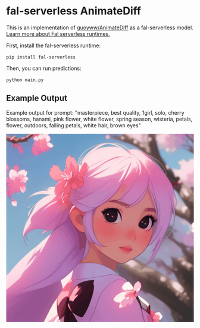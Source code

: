 # fal-serverless AnimateDiff

This is an implementation of [guoyww/AnimateDiff](https://github.com/guoyww/animatediff/) as a fal-serverless model. [Learn more about Fal serverless runtimes.](https://docs.fal.ai/)

First, install the fal-serverless runtime:

    pip install fal-serverless

Then, you can run predictions:

    python main.py

## Example Output

Example output for prompt: "masterpiece, best quality, 1girl, solo, cherry blossoms, hanami, pink flower, white flower, spring season, wisteria, petals, flower, outdoors, falling petals, white hair, brown eyes"

![alt text](output.gif)
